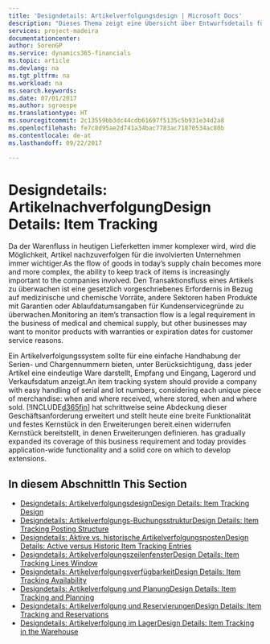 ```yaml
---
title: 'Designdetails: Artikelverfolgungsdesign | Microsoft Docs'
description: "Dieses Thema zeigt eine Übersicht über Entwurfsdetails für Artikelverfolgung."
services: project-madeira
documentationcenter: 
author: SorenGP
ms.service: dynamics365-financials
ms.topic: article
ms.devlang: na
ms.tgt_pltfrm: na
ms.workload: na
ms.search.keywords: 
ms.date: 07/01/2017
ms.author: sgroespe
ms.translationtype: HT
ms.sourcegitcommit: 2c13559bb3dc44cdb61697f5135c5b931e34d2a8
ms.openlocfilehash: fe7c8d95ae2d741a34bac7783ac71870534ac80b
ms.contentlocale: de-at
ms.lasthandoff: 09/22/2017

---
```

# <a name="design-details-item-tracking"></a><span data-ttu-id="508ef-103">Designdetails: Artikelnachverfolgung</span><span class="sxs-lookup"><span data-stu-id="508ef-103">Design Details: Item Tracking</span></span>
<span data-ttu-id="508ef-104">Da der Warenfluss in heutigen Lieferketten immer komplexer wird, wird die Möglichkeit, Artikel nachzuverfolgen für die involvierten Unternehmen immer wichtiger.</span><span class="sxs-lookup"><span data-stu-id="508ef-104">As the flow of goods in today’s supply chain becomes more and more complex, the ability to keep track of items is increasingly important to the companies involved.</span></span> <span data-ttu-id="508ef-105">Den Transaktionsfluss eines Artikels zu überwachen ist eine gesetzlich vorgeschriebenes Erfordernis in Bezug auf medizinische und chemische Vorräte, andere Sektoren haben Produkte mit Garantien oder Ablaufdatumsangaben für Kundenservicegründe zu überwachen.</span><span class="sxs-lookup"><span data-stu-id="508ef-105">Monitoring an item’s transaction flow is a legal requirement in the business of medical and chemical supply, but other businesses may want to monitor products with warranties or expiration dates for customer service reasons.</span></span>  

<span data-ttu-id="508ef-106">Ein Artikelverfolgungssystem sollte für eine einfache Handhabung der Serien- und Chargennummern bieten, unter Berücksichtigung, dass jeder Artikel eine eindeutige Ware darstellt, Empfang und Eingang, Lagerord und Verkaufsdatum anzeigt.</span><span class="sxs-lookup"><span data-stu-id="508ef-106">An item tracking system should provide a company with easy handling of serial and lot numbers, considering each unique piece of merchandise: when and where received, where stored, when and where sold.</span></span> [!INCLUDE[d365fin](includes/d365fin_md.md)]<span data-ttu-id="508ef-107"> hat schrittweise seine Abdeckung dieser Geschäftsanforderung erweitert und stellt heute eine breite Funktionalität und festes Kernstück in den Erweiterungen bereit.einen widerrufen Kernstück bereitstellt, in denen Erweiterungen definieren.</span><span class="sxs-lookup"><span data-stu-id="508ef-107"> has gradually expanded its coverage of this business requirement and today provides application-wide functionality and a solid core on which to develop extensions.</span></span>  

## <a name="in-this-section"></a><span data-ttu-id="508ef-108">In diesem Abschnitt</span><span class="sxs-lookup"><span data-stu-id="508ef-108">In This Section</span></span>  
* [<span data-ttu-id="508ef-109">Designdetails: Artikelverfolgungsdesign</span><span class="sxs-lookup"><span data-stu-id="508ef-109">Design Details: Item Tracking Design</span></span>](design-details-item-tracking-design.md)  
* [<span data-ttu-id="508ef-110">Designdetails: Artikelverfolgungs-Buchungsstruktur</span><span class="sxs-lookup"><span data-stu-id="508ef-110">Design Details: Item Tracking Posting Structure</span></span>](design-details-item-tracking-posting-structure.md)  
* [<span data-ttu-id="508ef-111">Designdetails: Aktive vs. historische Artikelverfolgungsposten</span><span class="sxs-lookup"><span data-stu-id="508ef-111">Design Details: Active versus Historic Item Tracking Entries</span></span>](design-details-active-versus-historic-item-tracking-entries.md)  
* [<span data-ttu-id="508ef-112">Designdetails: Artikelverfolgungszeilenfenster</span><span class="sxs-lookup"><span data-stu-id="508ef-112">Design Details: Item Tracking Lines Window</span></span>](design-details-item-tracking-lines-window.md)  
* [<span data-ttu-id="508ef-113">Designdetails: Artikelverfolgungsverfügbarkeit</span><span class="sxs-lookup"><span data-stu-id="508ef-113">Design Details: Item Tracking Availability</span></span>](design-details-item-tracking-availability.md)  
* [<span data-ttu-id="508ef-114">Designdetails: Artikelverfolgung und Planung</span><span class="sxs-lookup"><span data-stu-id="508ef-114">Design Details: Item Tracking and Planning</span></span>](design-details-item-tracking-and-planning.md)  
* [<span data-ttu-id="508ef-115">Designdetails: Artikelverfolgung und Reservierungen</span><span class="sxs-lookup"><span data-stu-id="508ef-115">Design Details: Item Tracking and Reservations</span></span>](design-details-item-tracking-and-reservations.md)  
* [<span data-ttu-id="508ef-116">Designdetails: Artikelverfolgung im Lager</span><span class="sxs-lookup"><span data-stu-id="508ef-116">Design Details: Item Tracking in the Warehouse</span></span>](design-details-item-tracking-in-the-warehouse.md)

